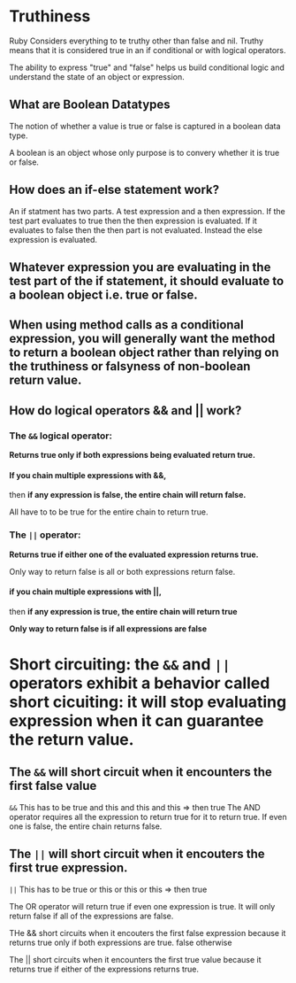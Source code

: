 # Truthiness

Ruby Considers everything to te truthy other than false and nil. 
Truthy means that it is considered true in an if conditional or with logical operators.

The ability to express "true" and "false" helps us build conditional logic and understand the state of an object or expression.

## What are Boolean Datatypes

The notion of whether a value is true or false is captured in a boolean data type.

A boolean is an object whose only purpose is to convery whether it is true or false.

## How does an if-else statement work?

An if statment has two parts. A test expression and a then expression. If the test part evaluates to true then the then expression is evaluated. If it evaluates to false then the then part is not evaluated.
Instead the else expression is evaluated.

## Whatever expression you are evaluating in the test part of the if statement, it should evaluate to a boolean object i.e. true or false.

## When using method calls as a conditional expression, you will generally want the method to return a boolean object rather than relying on the truthiness or falsyness of non-boolean return value.

## How do logical operators && and || work?

### The `&&` logical operator:

**Returns true only if both expressions being evaluated return true.**

#### If you chain multiple expressions with &&, 

then **if any expression is false, the entire chain will return false.**

All have to to be true for the entire chain to return true.

### The `||` operator:

**Returns true if either one of the evaluated expression returns true.**

Only way to return false is all or both expressions return false.

#### if you chain multiple expressions with ||,

then **if any expression is true, the entire chain will return true**

**Only way to return false is if all expressions are false**


# Short circuiting: the `&&` and `||` operators exhibit a behavior called short cicuiting: it will stop evaluating expression when it can guarantee the return value.

## The `&&` will short circuit when it encounters the first false value

`&&` This has to be true and this and this and this => then true
The AND operator requires all the expression to return true for it to return true. If even one is false, the entire chain returns false.

## The `||` will short circuit when it encouters the first true expression.

`||` This has to be true or this or this or this => then true

The OR operator will return true if even one expression is true.
It will only return false if all of the expressions are false.

THe && short circuits when it encouters the first false expression because it returns true only if both expressions are true. false otherwise

The || short circuits when it encounters the first true value because it returns true if either of the expressions returns true.

